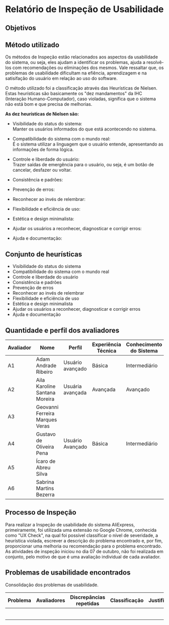 # Relatório de Inspeção de Usabilidade

## Objetivos


## Método utilizado
Os métodos de Inspeção estão relacionados aos aspectos da usabilidade do sistema, ou seja, eles ajudam a identificar os problemas, ajuda a resolvê-los com recomendações ou eliminações dos mesmos. Vale ressaltar que, os problemas de usabilidade dificultam na efiência, aprendizagem e na satisifação do usuário em relação ao uso do software.<br/>

O método utilizado foi a classificação através das Heurísticas de Nielsen. Estas heurísticas são basicamente os "dez mandamentos" da IHC (Interação Humano-Computador), caso violadas, significa que o sistema não está bom e que precisa de melhorias. <br/>

**As dez heurísticas de Nielsen são:<br/>**
- Visibilidade do status do sistema:<br/>
  Manter os usuários informados do que está acontecendo no sistema.
  
- Compatibilidade do sistema com o mundo real:<br/>
  É o sistema utilizar a linguagem que o usuário entende, apresentando as informações de forma lógica.
  
- Controle e liberdade do usuário: <br/>
  Trazer saídas de emergência para o usuário, ou seja, é um botão de cancelar, desfazer ou voltar.
  
- Consistência e padrões: <br/>
  
- Prevenção de erros:<br/>
- Reconhecer ao invés de relembrar:<br/>
- Flexibilidade e eficiência de uso:<br/>
- Estética e design minimalista:<br/>
- Ajudar os usuários a reconhecer, diagnosticar e corrigir erros:<br/>
- Ajuda e documentação:<br/>

## Conjunto de heurísticas
- Visibilidade do status do sistema
- Compatibilidade do sistema com o mundo real
- Controle e liberdade do usuário
- Consistência e padrões
- Prevenção de erros
- Reconhecer ao invés de relembrar
- Flexibilidade e eficiência de uso
- Estética e design minimalista
- Ajudar os usuários a reconhecer, diagnosticar e corrigir erros
- Ajuda e documentação

## Quantidade e perfil dos avaliadores

| Avaliador |             Nome              |         Perfil        | Experiência Técnica | Conhecimento do Sistema |
|-----------|-------------------------------|-----------------------|---------------------|-------------------------|
|    A1     |Adam Andrade Ribeiro           | Usuário avançado      |     Básica          |      Intermediário      |
|    A2     |Aila Karoline Santana Moreira  | Usuária avançada      |    Avançada         |         Avançado        |
|    A3     |Geovanni Ferreira Marques Veras|                       |                     |                         |
|    A4     |Gustavo de Oliveira Pena       |  Usuário Avançado     |     Básica          |  Intermediário     |
|    A5     |Ícaro de Abreu Silva           |                       |                     |                         |
|    A6     |Sabrina Martins Bezerra        |                       |                     |                         |


## Processo de Inspeção
Para realizar a Inspeção de usabilidade do sistema AliExpress, primeiramente, foi utilizada uma extensão no Google Chrome, conhecida como "UX Check", na qual foi possível classificar o nível de severidade, a heurística violada, escrever a descrição do problema encontrado e, por fim, proporcionar uma melhoria ou recomendação para o problema encontrado. As atividades de inspeção iniciou no dia 07 de outubro, não foi realizada em conjunto, pelo motivo de que é uma avaliação individual de cada avaliador.

## Problemas de usabilidade encontrados
Consolidação dos problemas de usabilidade.

| Problema | Avaliadores | Discrepâncias repetidas | Classificação |      Justificativa      |
|----------|-------------|-------------------------|---------------|-------------------------|
|          |             |                         |               |                         |
|          |             |                         |               |                         |
|          |             |                         |               |                         |
|          |             |                         |               |                         |
|          |             |                         |               |                         |
|          |             |                         |               |                         |
